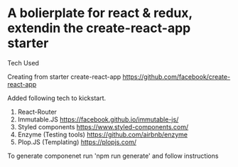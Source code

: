# A bolierplate for react & redux, extendin the create-react-app starter
Tech Used

Creating from starter create-react-app https://github.com/facebook/create-react-app

Added following tech to kickstart.

1. React-Router
2. Immutable.JS https://facebook.github.io/immutable-js/
3. Styled components https://www.styled-components.com/
4. Enzyme (Testing tools) https://github.com/airbnb/enzyme
5. Plop.JS (Templating) https://plopjs.com/

To generate componenet run 'npm run generate' and follow instructions



